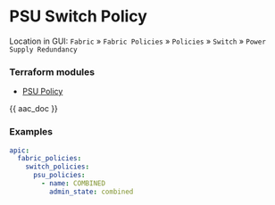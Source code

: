 # PSU Switch Policy

Location in GUI:
`Fabric` » `Fabric Policies` » `Policies` » `Switch` » `Power Supply Redundancy`

### Terraform modules

* [PSU Policy](https://registry.terraform.io/modules/netascode/psu-policy/aci/latest)

{{ aac_doc }}
### Examples

```yaml
apic:
  fabric_policies:
    switch_policies:
      psu_policies:
        - name: COMBINED
          admin_state: combined
```

